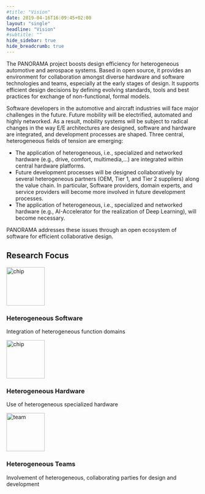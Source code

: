 ```yaml
---
#title: "Vision"
date: 2019-04-16T16:09:45+02:00
layout: "single"
headline: "Vision"
#subtitle: ""
hide_sidebar: true
hide_breadcrumb: true
---
```


The PANORAMA project boosts design efficiency for heterogeneous automotive and aerospace systems. Based in open source, it provides an environment for collaboration amongst diverse hardware and software technologies and teams, especially at the early stages of design. It supports efficient design decisions by defining evolving standards, tools and best practices for exchange of non-functional, formal models.

Software developers in the automotive and aircraft industries will face major challenges in the future. Future mobility will be electrified, automated and highly networked. As a result, mobility systems will be subject to radical changes in the way E/E architectures are designed, software and hardware are integrated, and development processes are shaped. Three central, heterogeneous fields of tension are emerging:

- The application of heterogeneous, i.e., specialized and networked hardware (e.g., drive, comfort, multimedia,...) are integrated within central hardware platforms.
- Future development processes will be designed collaboratively by several heterogeneous partners (OEM, Tier 1, and Tier 2 suppliers) along the value chain. In particular, Software providers, domain experts, and service providers will become more involved in future development processes.
- The application of heterogeneous, i.e., specialized and networked hardware (e.g., AI-Accelerator for the realization of Deep Learning), will become necessary.

PANORAMA addresses these issues through an open ecosystem of software for efficient collaborative design.

<div id="research-focus" class="container text-center padding-top-40 padding-bottom-40">
    <h2 class="header-underline header-underline-center margin-bottom-25">Research Focus</h2>
    <div class="row padding-top-40">
      <!-- <span class="circle-outline circle-outline-center"><i data-feather="share-2" stroke-width="1"></i></span> -->
      <div class="featured-highlights-item match-height-item-by-row col-sm-8">
        <img height="100" src="/images/research-focus/heterogeneous.png" alt="chip">
        <h3>Heterogeneous Software</h3>
        <p>Integration of heterogeneous function domains</p>
      </div> 
      <div class="featured-highlights-item match-height-item-by-row col-sm-8">
        <img height="100" src="/images/research-focus/chip.png" alt="chip">
        <h3>Heterogeneous Hardware</h3>
        <p>Use of heterogeneous specialized hardware</p>
        <p>
        </p>
      </div>
      <div class="featured-highlights-item match-height-item-by-row col-sm-8">
        <!--<i data-feather="book" stroke-width="1"></i>-->
        <img height="100" src="/images/research-focus/team.png" alt="team">
        <h3>Heterogeneous Teams</h3>
        <p>Involvement of heterogeneous, collaborating parties for design and development</p>
        <p>
        </p>
      </div>
    </div>
  </div>
